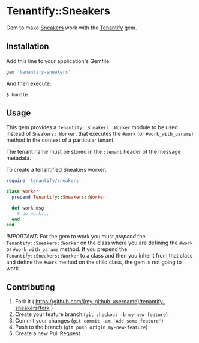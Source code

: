 # Tenantify::Sneakers

Gem to make [Sneakers](https://github.com/jondot/sneakers) work with the [Tenantify](https://github.com/qustodian/tenantify) gem.

## Installation

Add this line to your application's Gemfile:

```ruby
gem 'tenantify-sneakers'
```

And then execute:

    $ bundle

## Usage

This gem provides a `Tenantify::Sneakers::Worker` module to be used instead
of `Sneakers::Worker`, that executes the `#work` (or `#work_with_params`) method
in the context of a particular tenant.

The tenant name must be stored in the `:tenant` header of the message metadata.

To create a tenantified Sneakers worker:

```ruby
require 'tenantify/sneakers'

class Worker
  prepend Tenantify::Sneakers::Worker

  def work msg
    # do work...
  end
end
```

*IMPORTANT:* For the gem to work you must *prepend* the `Tenantify::Sneakers::Worker`
on the class where you are defining the `#work` or `#work_with_params` method.
If you prepend the `Tenantify::Sneakers::Worker` to a class and then you inherit from
that class and define the `#work` method on the child class, the gem is not going to
work.

## Contributing

1. Fork it ( https://github.com/[my-github-username]/tenantify-sneakers/fork )
2. Create your feature branch (`git checkout -b my-new-feature`)
3. Commit your changes (`git commit -am 'Add some feature'`)
4. Push to the branch (`git push origin my-new-feature`)
5. Create a new Pull Request
